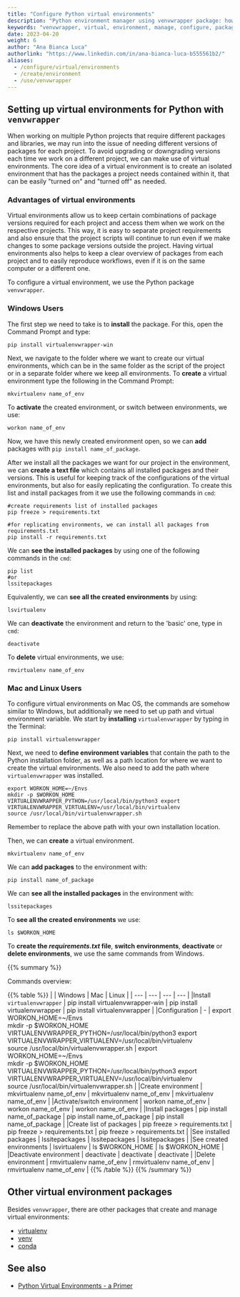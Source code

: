 ```yaml
---
title: "Configure Python virtual environments"
description: "Python environment manager using venvwrapper package: how to set up virtual environments, create or delete environments, add packages to them, create requirements.txt file containing packages versions, switch environments."
keywords: "venvwrapper, virtual, environment, manage, configure, packages"
date: 2023-04-20
weight: 6
author: "Ana Bianca Luca"
authorlink: "https://www.linkedin.com/in/ana-bianca-luca-b555561b2/"
aliases:
  - /configure/virtual/environments
  - /create/environment
  - /use/venvwrapper
---
```


## Setting up virtual environments for Python with `venvwrapper`

When working on multiple Python projects that require different packages and libraries, we may run into the issue of needing different versions of packages for each project. To avoid upgrading or downgrading versions each time we work on a different project, we can make use of virtual environments. 
The core idea of a virtual environment is to create an isolated environment that has the packages a project needs contained within it, that can be easily "turned on" and "turned off" as needed. 


### Advantages of virtual environments

Virtual environments allow us to keep certain combinations of package versions required for each project and access them when we work on the respective projects. This way, it is easy to separate project requirements and also ensure that the project scripts will continue to run even if we make changes to some package versions outside the project. Having virtual environments also helps to keep a clear overview of packages from each project and to easily reproduce workflows, even if it is on the same computer or a different one. 


To configure a virtual environment, we use the Python package `venvwrapper`.


### Windows Users

The first step we need to take is to **install** the package. For this, open the Command Prompt and type:
```
pip install virtualenvwrapper-win

```

Next, we navigate to the folder where we want to create our virtual environments, which can be in the same folder as the script of the project or in a separate folder where we keep all environments. To **create** a virtual environment type the following in the Command Prompt:
```
mkvirtualenv name_of_env

```

To **activate** the created environment, or switch between environments, we use:
```
workon name_of_env
```

Now, we have this newly created environment open, so we can **add** packages with `pip install name_of_package`.

After we install all the packages we want for our project in the environment, we can **create a text file** which contains all installed packages and their versions. This is useful for keeping track of the configurations of the virtual environments, but also for easily replicating the configuration. To create this list and install packages from it we use the following commands in `cmd`:

```
#create requirements list of installed packages
pip freeze > requirements.txt

#for replicating environments, we can install all packages from requirements.txt
pip install -r requirements.txt
```

We can **see the installed packages** by using one of the following commands in the `cmd`:
```
pip list  
#or
lssitepackages
```
Equivalently, we can **see all the created environments** by using:
```
lsvirtualenv
```
We can **deactivate** the environment and return to the 'basic' one, type in `cmd`:
```
deactivate
```
To **delete** virtual environments, we use:
```
rmvirtualenv name_of_env
```

### Mac and Linux Users

To configure virtual environments on Mac OS, the commands are somehow similar to Windows, but additionally we need to set up path and virtual environment variable.
We start by **installing** `virtualenvwrapper` by typing in the Terminal:
```
pip install virtualenvwrapper
```
Next, we need to **define environment variables** that contain the path to the Python installation folder, as well as a path location for where we want to create the virtual environments. We also need to add the path where `virtualenvwrapper` was installed.
```
export WORKON_HOME=~/Envs
mkdir -p $WORKON_HOME
VIRTUALENVWRAPPER_PYTHON=/usr/local/bin/python3 export 
VIRTUALENVWRAPPER_VIRTUALENV=/usr/local/bin/virtualenv
source /usr/local/bin/virtualenvwrapper.sh

```
Remember to replace the above path with your own installation location.

Then, we can **create** a virtual environment.

```
mkvirtualenv name_of_env
```

We can **add packages** to the environment with:
```
pip install name_of_package
```
We can **see all the installed packages** in the environment with:
```
lssitepackages
```
To **see all the created environments** we use:
```
ls $WORKON_HOME
```
To **create the _requirements.txt_ file**, **switch environments**, **deactivate** or **delete environments**, we use the same commands from Windows.


{{% summary %}}

Commands overview:

{{% table %}}
|   | Windows | Mac | Linux |
| --- | --- | --- | --- |
|Install `virtualenvwrapper` | pip install virtualenvwrapper-win | pip install virtualenvwrapper | pip install virtualenvwrapper |
|Configuration | - | export WORKON_HOME=~/Envs <br /> mkdir -p $WORKON_HOME <br /> VIRTUALENVWRAPPER_PYTHON=/usr/local/bin/python3 export <br /> VIRTUALENVWRAPPER_VIRTUALENV=/usr/local/bin/virtualenv <br /> source /usr/local/bin/virtualenvwrapper.sh | export WORKON_HOME=~/Envs <br /> mkdir -p $WORKON_HOME <br /> VIRTUALENVWRAPPER_PYTHON=/usr/local/bin/python3 export <br /> VIRTUALENVWRAPPER_VIRTUALENV=/usr/local/bin/virtualenv <br /> source /usr/local/bin/virtualenvwrapper.sh |
|Create environment | mkvirtualenv name_of_env | mkvirtualenv name_of_env | mkvirtualenv name_of_env |
|Activate/switch environment | workon name_of_env | workon name_of_env | workon name_of_env |
|Install packages | pip install name_of_package | pip install name_of_package | pip install name_of_package | 
|Create list of packages | pip freeze > requirements.txt | pip freeze > requirements.txt | pip freeze > requirements.txt |
|See installed packages | lssitepackages | lssitepackages | lssitepackages |
|See created environments | lsvirtualenv | ls $WORKON_HOME | ls $WORKON_HOME | 
|Deactivate environment | deactivate | deactivate | deactivate |
|Delete environment | rmvirtualenv name_of_env | rmvirtualenv name_of_env | rmvirtualenv name_of_env |
{{% /table %}}
{{% /summary %}}

## Other virtual environment packages
Besides `venvwrapper`, there are other packages that create and manage virtual environments:
- [virtualenv](https://virtualenv.pypa.io/en/latest/)
- [venv](https://packaging.python.org/en/latest/guides/installing-using-pip-and-virtual-environments/#creating-a-virtual-environment)
- [conda](https://uoa-eresearch.github.io/eresearch-cookbook/recipe/2014/11/20/conda/)

## See also

- [Python Virtual Environments - a Primer](https://realpython.com/python-virtual-environments-a-primer/)
